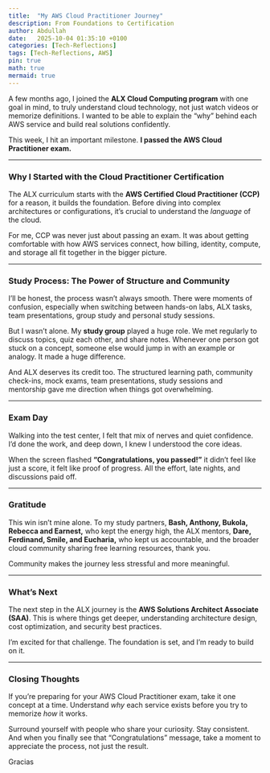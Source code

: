 ```yaml
---
title:  "My AWS Cloud Practitioner Journey"
description: From Foundations to Certification
author: Abdullah
date:   2025-10-04 01:35:10 +0100
categories: [Tech-Reflections]
tags: [Tech-Reflections, AWS]
pin: true
math: true
mermaid: true
---
```



A few months ago, I joined the **ALX Cloud Computing program** with one goal in mind, to truly understand cloud technology, not just watch videos or memorize definitions. I wanted to be able to explain the “why” behind each AWS service and build real solutions confidently.

This week, I hit an important milestone.
**I passed the AWS Cloud Practitioner exam.**

---

### Why I Started with the Cloud Practitioner Certification

The ALX curriculum starts with the **AWS Certified Cloud Practitioner (CCP)** for a reason, it builds the foundation. Before diving into complex architectures or configurations, it’s crucial to understand the *language* of the cloud.

For me, CCP was never just about passing an exam. It was about getting comfortable with how AWS services connect, how billing, identity, compute, and storage all fit together in the bigger picture.

---

### Study Process: The Power of Structure and Community

I’ll be honest, the process wasn’t always smooth. There were moments of confusion, especially when switching between hands-on labs, ALX tasks, team presentations, group study and personal study sessions.

But I wasn’t alone.
My **study group** played a huge role. We met regularly to discuss topics, quiz each other, and share notes. Whenever one person got stuck on a concept, someone else would jump in with an example or analogy. It made a huge difference.

And ALX deserves its credit too. The structured learning path, community check-ins, mock exams, team presentations, study sessions and mentorship gave me direction when things got overwhelming.

---

### Exam Day

Walking into the test center, I felt that mix of nerves and quiet confidence. I’d done the work, and deep down, I knew I understood the core ideas.

When the screen flashed **“Congratulations, you passed!”** it didn’t feel like just a score, it felt like proof of progress. All the effort, late nights, and discussions paid off.

---

### Gratitude

This win isn’t mine alone.
To my study partners, **Bash, Anthony, Bukola, Rebecca and Earnest,** who kept the energy high, the ALX mentors, **Dare, Ferdinand, Smile, and Eucharia,** who kept us accountable, and the broader cloud community sharing free learning resources, thank you.

Community makes the journey less stressful and more meaningful.

---

### What’s Next

The next step in the ALX journey is the **AWS Solutions Architect Associate (SAA)**. This is where things get deeper, understanding architecture design, cost optimization, and security best practices.

I’m excited for that challenge. The foundation is set, and I’m ready to build on it.

---

### Closing Thoughts

If you’re preparing for your AWS Cloud Practitioner exam, take it one concept at a time. Understand *why* each service exists before you try to memorize *how* it works.

Surround yourself with people who share your curiosity. Stay consistent. And when you finally see that “Congratulations” message, take a moment to appreciate the process, not just the result.

Gracias
